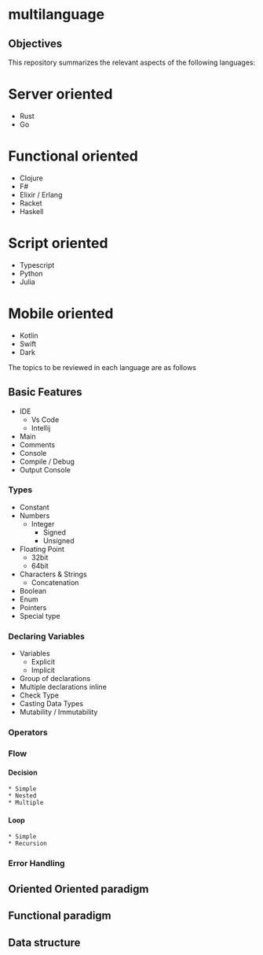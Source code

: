 # multilanguage
## Objectives

This repository summarizes the relevant aspects of the following languages:
# Server oriented
- Rust
- Go

# Functional oriented
- Clojure
- F#
- Elixir / Erlang
- Racket
- Haskell

# Script oriented
- Typescript
- Python
- Julia

# Mobile oriented
- Kotlin
- Swift
- Dark

The topics to be reviewed in each language are as follows
## Basic Features
* IDE
    * Vs Code
    * Intellij
* Main
* Comments
* Console
* Compile / Debug
* Output Console
### Types
* Constant
* Numbers
    * Integer
        * Signed
        * Unsigned
* Floating Point
    * 32bit
    * 64bit
* Characters & Strings
    * Concatenation
* Boolean
* Enum
* Pointers
* Special type
### Declaring Variables
* Variables
    * Explicit
    * Implicit
* Group of declarations
* Multiple declarations inline
* Check Type
* Casting Data Types
* Mutability / Immutability
### Operators

### Flow
#### Decision
    * Simple
    * Nested
    * Multiple
#### Loop
    * Simple
    * Recursion

### Error Handling

## Oriented Oriented paradigm

## Functional paradigm 


## Data structure



